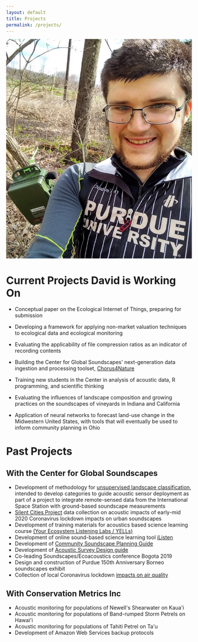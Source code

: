 ```yaml
---
layout: default
title: Projects
permalink: /projects/
---
```

<img src="https://github.com/dtsavage/dtsavage.github.io/raw/master/Images/IMG_20200401_161402136_HDR.jpg" width="600">

# Current Projects David is Working On

* Conceptual paper on the Ecological Internet of Things, preparing for submission

* Developing a framework for applying non-market valuation techniques to ecological data and ecological monitoring

* Evaluating the applicability of file compression ratios as an indicator of recording contents

* Building the Center for Global Soundscapes' next-generation data ingestion and processing toolset, [Chorus4Nature](http://soundscape01.science.purdue.edu/)

* Training new students in the Center in analysis of acoustic data, R programming, and scientific thinking

* Evaluating the influences of landscape composition and growing practices on the soundscapes of vineyards in Indiana and California

* Application of neural networks to forecast land-use change in the Midwestern United States, with tools that will eventually be used to inform community planning in Ohio

# Past Projects

## With the Center for Global Soundscapes
* Development of methodology for [unsupervised landscape classification](https://www.researchgate.net/publication/361944458_Unsupervised_Clustering_of_Landscape_Classes_for_Acoustic_Sensor_Deployment_Planning), intended to develop categories to guide acoustic sensor deployment as part of a project to integrate remote-sensed data from the International Space Station with ground-based soundscape measurements
* [Silent Cities Project](https://osf.io/h285u/) data collection on acoustic impacts of early-mid 2020 Coronavirus lockdown impacts on urban soundscapes
* Development of training materials for acoustics based science learning course [(Your Ecosystem Listening Labs / YELLs)](https://edustore.purdue.edu/item.asp?Item_Number=FNR-607-W)
* Development of online sound-based science learning tool [iListen](http://ilisten.org)
* Development of [Community Soundscape Planning Guide](https://edustore.purdue.edu/item.asp?Item_Number=FNR-603-W)
* Development of [Acoustic Survey Design guide](http://dtsavage.github.io/docs/acoustic_survey_design.pdf)
* Co-leading Soundscapes/Ecoacoustics conference Bogota 2019
* Design and construction of Purdue 150th Anniversary Borneo soundscapes exhibit
* Collection of local Coronavirus lockdown [impacts on air quality](https://purr.purdue.edu/publications/3632/1)

## With Conservation Metrics Inc

* Acoustic monitoring for populations of Newell's Shearwater on Kaua'i
* Acoustic monitoring for populations of Band-rumped Storm Petrels on Hawai'i
* Acoustic monitoring for populations of Tahiti Petrel on Ta'u
* Development of Amazon Web Services backup protocols
